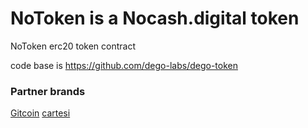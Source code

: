 # NoToken is a Nocash.digital token
NoToken erc20 token contract

code base is https://github.com/dego-labs/dego-token

### Partner brands
[Gitcoin](gitcoin.co)
[cartesi](https://cartesi.io/)
